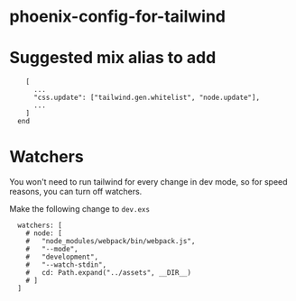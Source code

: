 # phoenix-config-for-tailwind


# Suggested mix alias to add
```  defp aliases do
    [
      ...
      "css.update": ["tailwind.gen.whitelist", "node.update"],
      ...
    ]
  end
```

# Watchers
You won't need to run tailwind for every change in dev mode, so for speed reasons, you can turn off watchers.

Make the following change to `dev.exs`
```
  watchers: [
    # node: [
    #   "node_modules/webpack/bin/webpack.js",
    #   "--mode",
    #   "development",
    #   "--watch-stdin",
    #   cd: Path.expand("../assets", __DIR__)
    # ]
  ]
```